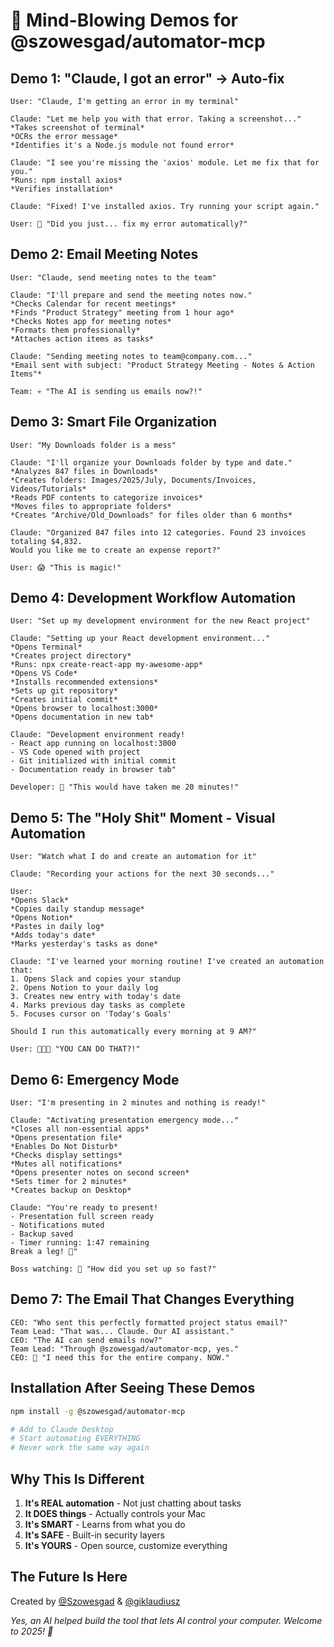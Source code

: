 # 🤯 Mind-Blowing Demos for @szowesgad/automator-mcp

## Demo 1: "Claude, I got an error" → Auto-fix

```
User: "Claude, I'm getting an error in my terminal"

Claude: "Let me help you with that error. Taking a screenshot..."
*Takes screenshot of terminal*
*OCRs the error message*
*Identifies it's a Node.js module not found error*

Claude: "I see you're missing the 'axios' module. Let me fix that for you."
*Runs: npm install axios*
*Verifies installation*

Claude: "Fixed! I've installed axios. Try running your script again."

User: 🤯 "Did you just... fix my error automatically?"
```

## Demo 2: Email Meeting Notes

```
User: "Claude, send meeting notes to the team"

Claude: "I'll prepare and send the meeting notes now."
*Checks Calendar for recent meetings*
*Finds "Product Strategy" meeting from 1 hour ago*
*Checks Notes app for meeting notes*
*Formats them professionally*
*Attaches action items as tasks*

Claude: "Sending meeting notes to team@company.com..."
*Email sent with subject: "Product Strategy Meeting - Notes & Action Items"*

Team: 💀 "The AI is sending us emails now?!"
```

## Demo 3: Smart File Organization

```
User: "My Downloads folder is a mess"

Claude: "I'll organize your Downloads folder by type and date."
*Analyzes 847 files in Downloads*
*Creates folders: Images/2025/July, Documents/Invoices, Videos/Tutorials*
*Reads PDF contents to categorize invoices*
*Moves files to appropriate folders*
*Creates "Archive/Old_Downloads" for files older than 6 months*

Claude: "Organized 847 files into 12 categories. Found 23 invoices totaling $4,832. 
Would you like me to create an expense report?"

User: 😱 "This is magic!"
```

## Demo 4: Development Workflow Automation

```
User: "Set up my development environment for the new React project"

Claude: "Setting up your React development environment..."
*Opens Terminal*
*Creates project directory*
*Runs: npx create-react-app my-awesome-app*
*Opens VS Code*
*Installs recommended extensions*
*Sets up git repository*
*Creates initial commit*
*Opens browser to localhost:3000*
*Opens documentation in new tab*

Claude: "Development environment ready! 
- React app running on localhost:3000
- VS Code opened with project
- Git initialized with initial commit
- Documentation ready in browser tab"

Developer: 🚀 "This would have taken me 20 minutes!"
```

## Demo 5: The "Holy Shit" Moment - Visual Automation

```
User: "Watch what I do and create an automation for it"

Claude: "Recording your actions for the next 30 seconds..."

User: 
*Opens Slack*
*Copies daily standup message*
*Opens Notion*
*Pastes in daily log*
*Adds today's date*
*Marks yesterday's tasks as done*

Claude: "I've learned your morning routine! I've created an automation that:
1. Opens Slack and copies your standup
2. Opens Notion to your daily log
3. Creates new entry with today's date
4. Marks previous day tasks as complete
5. Focuses cursor on 'Today's Goals'

Should I run this automatically every morning at 9 AM?"

User: 🤯🤯🤯 "YOU CAN DO THAT?!"
```

## Demo 6: Emergency Mode

```
User: "I'm presenting in 2 minutes and nothing is ready!"

Claude: "Activating presentation emergency mode..."
*Closes all non-essential apps*
*Opens presentation file*
*Enables Do Not Disturb*
*Checks display settings*
*Mutes all notifications*
*Opens presenter notes on second screen*
*Sets timer for 2 minutes*
*Creates backup on Desktop*

Claude: "You're ready to present! 
- Presentation full screen ready
- Notifications muted
- Backup saved
- Timer running: 1:47 remaining
Break a leg! 🎯"

Boss watching: 🤔 "How did you set up so fast?"
```

## Demo 7: The Email That Changes Everything

```
CEO: "Who sent this perfectly formatted project status email?"
Team Lead: "That was... Claude. Our AI assistant."
CEO: "The AI can send emails now?"
Team Lead: "Through @szowesgad/automator-mcp, yes."
CEO: 💸 "I need this for the entire company. NOW."
```

## Installation After Seeing These Demos

```bash
npm install -g @szowesgad/automator-mcp

# Add to Claude Desktop
# Start automating EVERYTHING
# Never work the same way again
```

## Why This Is Different

1. **It's REAL automation** - Not just chatting about tasks
2. **It DOES things** - Actually controls your Mac
3. **It's SMART** - Learns from what you do
4. **It's SAFE** - Built-in security layers
5. **It's YOURS** - Open source, customize everything

## The Future Is Here

Created by [@Szowesgad](https://github.com/Szowesgad) & [@giklaudiusz](https://github.com/giklaudiusz)

*Yes, an AI helped build the tool that lets AI control your computer. Welcome to 2025! 🚀*